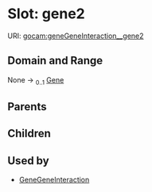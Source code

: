 
# Slot: gene2




URI: [gocam:geneGeneInteraction__gene2](http://w3id.org/ontogpt/gocam/geneGeneInteraction__gene2)


## Domain and Range

None &#8594;  <sub>0..1</sub> [Gene](Gene.md)

## Parents


## Children


## Used by

 * [GeneGeneInteraction](GeneGeneInteraction.md)
